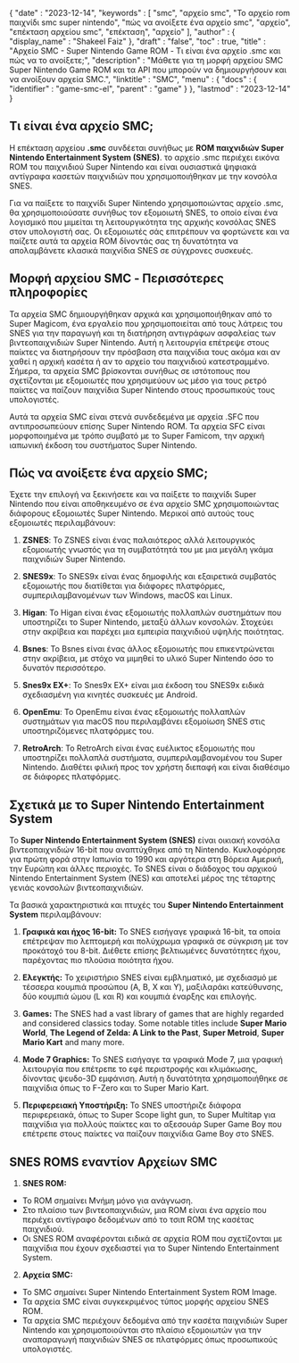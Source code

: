 {
   "date" : "2023-12-14",
   "keywords" : [
"smc",
"αρχείο smc",
"Το αρχείο rom παιχνίδι smc super nintendo",
"πώς να ανοίξετε ένα αρχείο smc",
"αρχείο",
"επέκταση αρχείου smc",
"επέκταση",
"αρχείο"
],
   "author" : {
      "display_name" : "Shakeel Faiz"
},
   "draft" : "false",
   "toc" : true,
   "title" : "Αρχείο SMC - Super Nintendo Game ROM - Τι είναι ένα αρχείο .smc και πώς να το ανοίξετε;",
   "description" : "Μάθετε για τη μορφή αρχείου SMC Super Nintendo Game ROM και τα API που μπορούν να δημιουργήσουν και να ανοίξουν αρχεία SMC.",
   "linktitle" : "SMC",
   "menu" : {
      "docs" : {
         "identifier" : "game-smc-el",
         "parent" : "game"
}
},
   "lastmod" : "2023-12-14"
}

## Τι είναι ένα αρχείο SMC;

Η επέκταση αρχείου **.smc** συνδέεται συνήθως με **ROM παιχνιδιών Super Nintendo Entertainment System (SNES)**. το αρχείο .smc περιέχει εικόνα ROM του παιχνιδιού Super Nintendo και είναι ουσιαστικά ψηφιακά αντίγραφα κασετών παιχνιδιών που χρησιμοποιήθηκαν με την κονσόλα SNES.

Για να παίξετε το παιχνίδι Super Nintendo χρησιμοποιώντας αρχείο .smc, θα χρησιμοποιούσατε συνήθως τον εξομοιωτή SNES, το οποίο είναι ένα λογισμικό που μιμείται τη λειτουργικότητα της αρχικής κονσόλας SNES στον υπολογιστή σας. Οι εξομοιωτές σάς επιτρέπουν να φορτώνετε και να παίζετε αυτά τα αρχεία ROM δίνοντάς σας τη δυνατότητα να απολαμβάνετε κλασικά παιχνίδια SNES σε σύγχρονες συσκευές.

## Μορφή αρχείου SMC - Περισσότερες πληροφορίες

Τα αρχεία SMC δημιουργήθηκαν αρχικά και χρησιμοποιήθηκαν από το Super Magicom, ένα εργαλείο που χρησιμοποιείται από τους λάτρεις του SNES για την παραγωγή και τη διατήρηση αντιγράφων ασφαλείας των βιντεοπαιχνιδιών Super Nintendo. Αυτή η λειτουργία επέτρεψε στους παίκτες να διατηρήσουν την πρόσβαση στα παιχνίδια τους ακόμα και αν χαθεί η αρχική κασέτα ή αν το αρχείο του παιχνιδιού κατεστραμμένο. Σήμερα, τα αρχεία SMC βρίσκονται συνήθως σε ιστότοπους που σχετίζονται με εξομοιωτές που χρησιμεύουν ως μέσο για τους ρετρό παίκτες να παίζουν παιχνίδια Super Nintendo στους προσωπικούς τους υπολογιστές.

Αυτά τα αρχεία SMC είναι στενά συνδεδεμένα με αρχεία .SFC που αντιπροσωπεύουν επίσης Super Nintendo ROM. Τα αρχεία SFC είναι μορφοποιημένα με τρόπο συμβατό με το Super Famicom, την αρχική ιαπωνική έκδοση του συστήματος Super Nintendo.

## Πώς να ανοίξετε ένα αρχείο SMC;

Έχετε την επιλογή να ξεκινήσετε και να παίξετε το παιχνίδι Super Nintendo που είναι αποθηκευμένο σε ένα αρχείο SMC χρησιμοποιώντας διάφορους εξομοιωτές Super Nintendo. Μερικοί από αυτούς τους εξομοιωτές περιλαμβάνουν:

1.  **ZSNES**: Το ZSNES είναι ένας παλαιότερος αλλά λειτουργικός εξομοιωτής γνωστός για τη συμβατότητά του με μια μεγάλη γκάμα παιχνιδιών Super Nintendo.
    
2.  **SNES9x**: Το SNES9x είναι ένας δημοφιλής και εξαιρετικά συμβατός εξομοιωτής που διατίθεται για διάφορες πλατφόρμες, συμπεριλαμβανομένων των Windows, macOS και Linux.
    
3.  **Higan**: Το Higan είναι ένας εξομοιωτής πολλαπλών συστημάτων που υποστηρίζει το Super Nintendo, μεταξύ άλλων κονσολών. Στοχεύει στην ακρίβεια και παρέχει μια εμπειρία παιχνιδιού υψηλής ποιότητας.
    
4.  **Bsnes**: Το Bsnes είναι ένας άλλος εξομοιωτής που επικεντρώνεται στην ακρίβεια, με στόχο να μιμηθεί το υλικό Super Nintendo όσο το δυνατόν περισσότερο.
    
5.  **Snes9x EX+**: Το Snes9x EX+ είναι μια έκδοση του SNES9x ειδικά σχεδιασμένη για κινητές συσκευές με Android.
    
6.  **OpenEmu**: Το OpenEmu είναι ένας εξομοιωτής πολλαπλών συστημάτων για macOS που περιλαμβάνει εξομοίωση SNES στις υποστηριζόμενες πλατφόρμες του.
    
7.  **RetroArch**: Το RetroArch είναι ένας ευέλικτος εξομοιωτής που υποστηρίζει πολλαπλά συστήματα, συμπεριλαμβανομένου του Super Nintendo. Διαθέτει φιλική προς τον χρήστη διεπαφή και είναι διαθέσιμο σε διάφορες πλατφόρμες.

## Σχετικά με το Super Nintendo Entertainment System

Το **Super Nintendo Entertainment System (SNES)** είναι οικιακή κονσόλα βιντεοπαιχνιδιών 16-bit που αναπτύχθηκε από τη Nintendo. Κυκλοφόρησε για πρώτη φορά στην Ιαπωνία το 1990 και αργότερα στη Βόρεια Αμερική, την Ευρώπη και άλλες περιοχές. Το SNES είναι ο διάδοχος του αρχικού Nintendo Entertainment System (NES) και αποτελεί μέρος της τέταρτης γενιάς κονσολών βιντεοπαιχνιδιών.

Τα βασικά χαρακτηριστικά και πτυχές του **Super Nintendo Entertainment System** περιλαμβάνουν:

1.  **Γραφικά και ήχος 16-bit:** Το SNES εισήγαγε γραφικά 16-bit, τα οποία επέτρεψαν πιο λεπτομερή και πολύχρωμα γραφικά σε σύγκριση με τον προκάτοχό του 8-bit. Διέθετε επίσης βελτιωμένες δυνατότητες ήχου, παρέχοντας πιο πλούσια ποιότητα ήχου.
    
2.  **Ελεγκτής:** Το χειριστήριο SNES είναι εμβληματικό, με σχεδιασμό με τέσσερα κουμπιά προσώπου (A, B, X και Y), μαξιλαράκι κατεύθυνσης, δύο κουμπιά ώμου (L και R) και κουμπιά έναρξης και επιλογής.
    
3.  **Games:** The SNES had a vast library of games that are highly regarded and considered classics today. Some notable titles include **Super Mario World**, **The Legend of Zelda: A Link to the Past**, **Super Metroid**, **Super Mario Kart** and many more.
    
4.  **Mode 7 Graphics:** Το SNES εισήγαγε τα γραφικά Mode 7, μια γραφική λειτουργία που επέτρεπε το εφέ περιστροφής και κλιμάκωσης, δίνοντας ψευδο-3D εμφάνιση. Αυτή η δυνατότητα χρησιμοποιήθηκε σε παιχνίδια όπως το F-Zero και το Super Mario Kart.
    
5.  **Περιφερειακή Υποστήριξη:** Το SNES υποστήριζε διάφορα περιφερειακά, όπως το Super Scope light gun, το Super Multitap για παιχνίδια για πολλούς παίκτες και το αξεσουάρ Super Game Boy που επέτρεπε στους παίκτες να παίζουν παιχνίδια Game Boy στο SNES.

## SNES ROMS εναντίον Αρχείων SMC

1.  **SNES ROM:**
    
- Το ROM σημαίνει Μνήμη μόνο για ανάγνωση.
- Στο πλαίσιο των βιντεοπαιχνιδιών, μια ROM είναι ένα αρχείο που περιέχει αντίγραφο δεδομένων από το τσιπ ROM της κασέτας παιχνιδιού.
- Οι SNES ROM αναφέρονται ειδικά σε αρχεία ROM που σχετίζονται με παιχνίδια που έχουν σχεδιαστεί για το Super Nintendo Entertainment System.
2.  **Αρχεία SMC:**
    
- Το SMC σημαίνει Super Nintendo Entertainment System ROM Image.
- Τα αρχεία SMC είναι συγκεκριμένος τύπος μορφής αρχείου SNES ROM.
- Τα αρχεία SMC περιέχουν δεδομένα από την κασέτα παιχνιδιών Super Nintendo και χρησιμοποιούνται στο πλαίσιο εξομοιωτών για την αναπαραγωγή παιχνιδιών SNES σε πλατφόρμες όπως προσωπικούς υπολογιστές.

